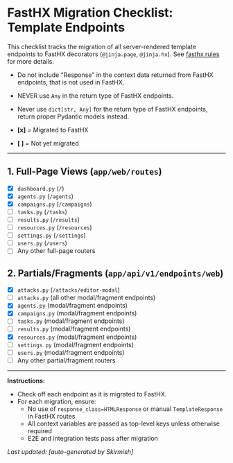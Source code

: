 # FastHX Migration Checklist: Template Endpoints

This checklist tracks the migration of all server-rendered template endpoints to FastHX decorators (`@jinja.page`, `@jinja.hx`). See [fasthx rules](.cursor/rules/code/fasthx-guidelines.mdc) for more details.

-   Do not include "Response" in the context data returned from FastHX endpoints, that is not used in FastHX.
-   NEVER use `Any` in the return type of FastHX endpoints.
-   Never use `dict[str, Any]` for the return type of FastHX endpoints, return proper Pydantic models instead.

-   **[x]** = Migrated to FastHX
-   **[ ]** = Not yet migrated

---

## 1. Full-Page Views (`app/web/routes`)

-   [x] `dashboard.py` (`/`)
-   [x] `agents.py` (`/agents`)
-   [x] `campaigns.py` (`/campaigns`)
-   [ ] `tasks.py` (`/tasks`)
-   [ ] `results.py` (`/results`)
-   [ ] `resources.py` (`/resources`)
-   [ ] `settings.py` (`/settings`)
-   [ ] `users.py` (`/users`)
-   [ ] Any other full-page routers

## 2. Partials/Fragments (`app/api/v1/endpoints/web`)

-   [x] `attacks.py` (`/attacks/editor-modal`)
-   [ ] `attacks.py` (all other modal/fragment endpoints)
-   [x] `agents.py` (modal/fragment endpoints)
-   [x] `campaigns.py` (modal/fragment endpoints)
-   [ ] `tasks.py` (modal/fragment endpoints)
-   [ ] `results.py` (modal/fragment endpoints)
-   [x] `resources.py` (modal/fragment endpoints)
-   [ ] `settings.py` (modal/fragment endpoints)
-   [ ] `users.py` (modal/fragment endpoints)
-   [ ] Any other partial/fragment routers

<!-- Migration temporarily paused 2025-05-16 due to focus on other tasks on order of UncleSp1d3r -->

---

**Instructions:**

-   Check off each endpoint as it is migrated to FastHX.
-   For each migration, ensure:
    -   No use of `response_class=HTMLResponse` or manual `TemplateResponse` in FastHX routes
    -   All context variables are passed as top-level keys unless otherwise required
    -   E2E and integration tests pass after migration

_Last updated: [auto-generated by Skirmish]_
